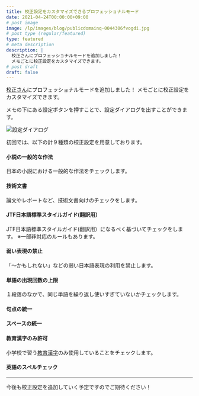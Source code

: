 ```yaml
---
title: 校正設定をカスタマイズできるプロフェッショナルモード
date: 2021-04-24T00:00:00+09:00
# post image
image: /lp/images/blog/publicdomainq-0044306fvogdi.jpg
# post type (regular/featured)
type: featured
# meta description
description: |
  校正さんにプロフェッショナルモードを追加しました！
  メモごとに校正設定をカスタマイズできます。
# post draft
draft: false
---
```


[校正さん](https://kohsei-san.b-hood.site/)にプロフェッショナルモードを追加しました！
メモごとに校正設定をカスタマイズできます。

メモの下にある設定ボタンを押すことで、設定ダイアログを出すことができます。

![設定ダイアログ](/lp/images/blog/EztDOzOXoAQTI8R.jpeg)

初回では、以下の計９種類の校正設定を用意しております。

#### 小説の一般的な作法

日本の小説における一般的な作法をチェックします。

#### 技術文書

論文やレポートなど、技術文書向けのチェックをします。

#### JTF日本語標準スタイルガイド(翻訳用）

JTF日本語標準スタイルガイド(翻訳用）になるべく基づいてチェックをします。
※一部非対応のルールもあります。

#### 弱い表現の禁止

「〜かもしれない」などの弱い日本語表現の利用を禁止します。

#### 単語の出現回数の上限

１段落のなかで、同じ単語を繰り返し使いすぎていないかチェックします。

#### 句点の統一

#### スペースの統一

#### 教育漢字のみ許可

小学校で習う[教育漢字](https://ja.wikipedia.org/wiki/%E6%95%99%E8%82%B2%E6%BC%A2%E5%AD%97)のみ使用していることをチェックします。

#### 英語のスペルチェック

---

今後も校正設定を追加していく予定ですのでご期待ください！
